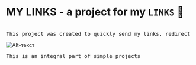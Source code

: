 # MY LINKS - a project for my `LINKS` 🧨
<pre>

This project was created to quickly send my links, redirect links and to practice writing <kbd>CODE</kbd> 
</pre>
![Alt-текст](https://github.com/bozzhik/z/blob/main/img/scroll.gif "wiki")
<pre>
This is an integral part of <kbd>simple projects</kbd>
</pre>
